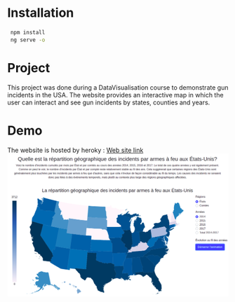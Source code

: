# Installation
 ```bash
  npm install
  ng serve -o
```

# Project
<p>This project was done during a DataVisualisation course to demonstrate gun incidents in the USA. The website provides an interactive map in which the user can interact and see gun incidents by states, counties and years.</p>

# Demo
The website is hosted by heroky : <a href="https://usagunincidents.herokuapp.com">Web site link</a>
![models and prices](images/website.png)


